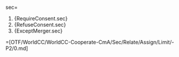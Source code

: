 sec=<ol><li>{RequireConsent.sec}<li>{RefuseConsent.sec}<li>{ExceptMerger.sec}</ol>

=[OTF/WorldCC/WorldCC-Cooperate-CmA/Sec/Relate/Assign/Limit/-P2/0.md]

